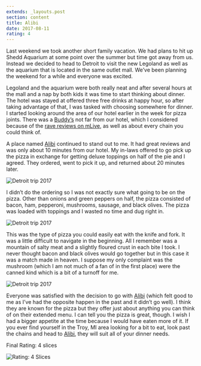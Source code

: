 ```yaml
---
extends: _layouts.post
section: content
title: Alibi
date: 2017-08-11
rating: 4
---
```


Last weekend we took another short family vacation. We had plans to hit up Shedd Aquarium at some point over the summer but time got away from us. Instead we decided to head to Detroit to visit the new Legoland as well as the aquarium that is located in the same outlet mall. We’ve been planning the weekend for a while and everyone was excited.

Legoland and the aquarium were both really neat and after several hours at the mall and a nap by both kids it was time to start thinking about dinner. The hotel was stayed at offered three free drinks at happy hour, so after taking advantage of that, I was tasked with choosing somewhere for dinner. I started looking around the area of our hotel earlier in the week for pizza joints. There was a [Buddy’s](http://www.buddyspizza.com) not far from our hotel, which I considered because of the [rave reviews on mLive](http://www.mlive.com/dining/index.ssf/2016/10/pizza_top_12.html), as well as about every chain you could think of.

A place named [Alibi](http://www.alibioftroy.com) continued to stand out to me. It had great reviews and was only about 10 minutes from our hotel. My in-laws offered to go pick up the pizza in exchange for getting deluxe toppings on half of the pie and I agreed. They ordered, went to pick it up, and returned about 20 minutes later.

![Detroit trip 2017](https://farm5.staticflickr.com/4438/36375024691_ecd66f6e1a.jpg)

I didn’t do the ordering so I was not exactly sure what going to be on the pizza. Other than onions and green peppers on half, the pizza consisted of bacon, ham, pepperoni, mushrooms, sausage, and black olives. The pizza was loaded with toppings and I wasted no time and dug right in.

![Detroit trip 2017](https://farm5.staticflickr.com/4396/36384419756_837ccd7ed5.jpg)

This was the type of pizza you could easily eat with the knife and fork. It was a little difficult to navigate in the beginning. All I remember was a mountain of salty meat and a slightly floured crust in each bite I took. I never thought bacon and black olives would go together but in this case it was a match made in heaven. I suppose my only complaint was the mushroom (which I am not much of a fan of in the first place) were the canned kind which is a bit of a turnoff for me.

![Detroit trip 2017](https://farm5.staticflickr.com/4355/36033393890_c2dae41592.jpg)

Everyone was satisfied with the decision to go with [Alibi](http://www.alibioftroy.com) (which felt good to me as I’ve had the opposite happen in the past and it didn’t go well). I think they are known for the pizza but they offer just about anything you can think of on their extended menu. I can tell you the pizza is great, though. I wish I had a bigger appetite at the time because I would have eaten more of it. If you ever find yourself in the Troy, MI area looking for a bit to eat, look past the chains and head to [Alibi](http://www.alibioftroy.com), they will suit all of your dinner needs.

Final Rating: 4 slices

![Rating: 4 Slices](/assets/img/pizza4_sm.jpg)